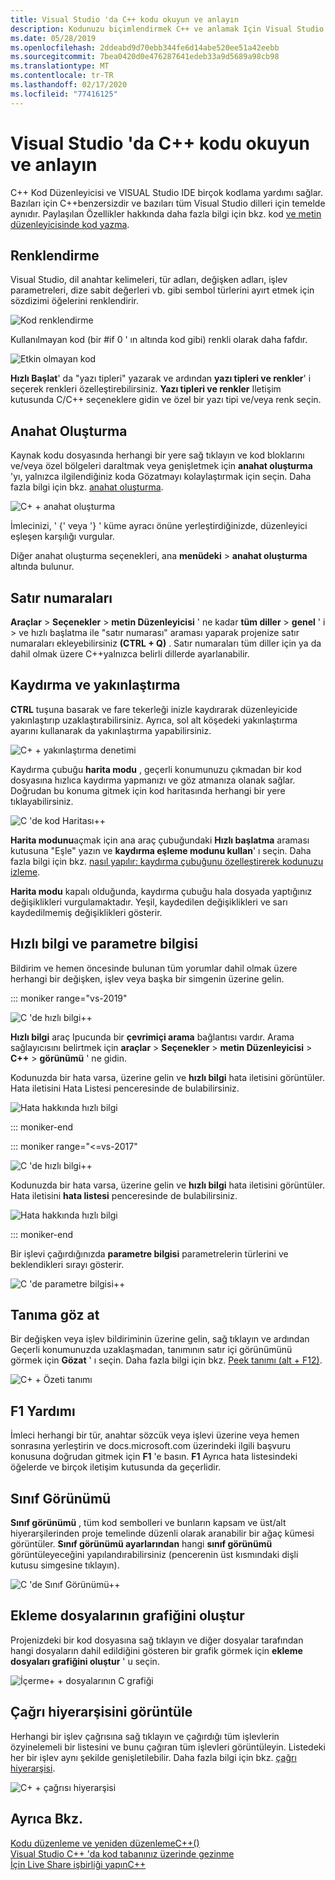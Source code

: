 ```yaml
---
title: Visual Studio 'da C++ kodu okuyun ve anlayın
description: Kodunuzu biçimlendirmek C++ ve anlamak Için Visual Studio 'da kod düzenleyicisini kullanın.
ms.date: 05/28/2019
ms.openlocfilehash: 2ddeabd9d70ebb344fe6d14abe520ee51a42eebb
ms.sourcegitcommit: 7bea0420d0e476287641edeb33a9d5689a98cb98
ms.translationtype: MT
ms.contentlocale: tr-TR
ms.lasthandoff: 02/17/2020
ms.locfileid: "77416125"
---
```

# <a name="read-and-understand-c-code-in-visual-studio"></a>Visual Studio 'da C++ kodu okuyun ve anlayın

C++ Kod Düzenleyicisi ve VISUAL Studio IDE birçok kodlama yardımı sağlar. Bazıları için C++benzersizdir ve bazıları tüm Visual Studio dilleri için temelde aynıdır. Paylaşılan Özellikler hakkında daha fazla bilgi için bkz. kod [ve metin düzenleyicisinde kod yazma](/visualstudio/ide/writing-code-in-the-code-and-text-editor).  

## <a name="colorization"></a>Renklendirme

Visual Studio, dil anahtar kelimeleri, tür adları, değişken adları, işlev parametreleri, dize sabit değerleri vb. gibi sembol türlerini ayırt etmek için sözdizimi öğelerini renklendirir.

![Kod renklendirme](../ide/media/code-outline-colorization.png "C++renklendirme")

Kullanılmayan kod (bir #if 0 ' ın altında kod gibi) renkli olarak daha fafdır.

![Etkin olmayan kod](../ide/media/inactive-code-cpp.png "C++etkin olmayan kod")

**Hızlı Başlat**' da "yazı tipleri" yazarak ve ardından **yazı tipleri ve renkler**' i seçerek renkleri özelleştirebilirsiniz. **Yazı tipleri ve renkler** Iletişim kutusunda C/C++ seçeneklere gidin ve özel bir yazı tipi ve/veya renk seçin.

## <a name="outlining"></a>Anahat Oluşturma

Kaynak kodu dosyasında herhangi bir yere sağ tıklayın ve kod bloklarını ve/veya özel bölgeleri daraltmak veya genişletmek için **anahat oluşturma** 'yı, yalnızca ilgilendiğiniz koda Gözatmayı kolaylaştırmak için seçin. Daha fazla bilgi için bkz. [anahat oluşturma](/visualstudio/ide/outlining).

![C&#43; &#43; anahat oluşturma](../ide/media/vs2015_cpp_outlining.png "Anahat Oluşturma")

İmlecinizi, ' {' veya '} ' küme ayracı önüne yerleştirdiğinizde, düzenleyici eşleşen karşılığı vurgular.

Diğer anahat oluşturma seçenekleri, ana **menüdeki** > **anahat oluşturma** altında bulunur.

## <a name="line-numbers"></a>Satır numaraları

**Araçlar** > **Seçenekler** > **metin Düzenleyicisi** ' ne kadar **tüm diller** > **genel** ' i > ve hızlı başlatma ile "satır numarası" araması yaparak projenize satır numaraları ekleyebilirsiniz **(CTRL + Q)** . Satır numaraları tüm diller için ya da dahil olmak üzere C++yalnızca belirli dillerde ayarlanabilir.

## <a name="scroll-and-zoom"></a>Kaydırma ve yakınlaştırma

**CTRL** tuşuna basarak ve fare tekerleği inizle kaydırarak düzenleyicide yakınlaştırıp uzaklaştırabilirsiniz. Ayrıca, sol alt köşedeki yakınlaştırma ayarını kullanarak da yakınlaştırma yapabilirsiniz.

![C&#43; &#43; yakınlaştırma denetimi](../ide/media/zoom-control.png "Yakınlaştırma denetimi")

Kaydırma çubuğu **harita modu** , geçerli konumunuzu çıkmadan bir kod dosyasına hızlıca kaydırma yapmanızı ve göz atmanıza olanak sağlar. Doğrudan bu konuma gitmek için kod haritasında herhangi bir yere tıklayabilirsiniz.

![C 'de kod Haritası&#43;&#43;](../ide/media/vs2015-cpp-code-map.png "Kod Haritası")

**Harita modunu**açmak için ana araç çubuğundaki **Hızlı başlatma** araması kutusuna "Eşle" yazın ve **kaydırma eşleme modunu kullan**' ı seçin. Daha fazla bilgi için bkz. [nasıl yapılır: kaydırma çubuğunu özelleştirerek kodunuzu izleme](/visualstudio/ide/how-to-track-your-code-by-customizing-the-scrollbar).

**Harita modu** kapalı olduğunda, kaydırma çubuğu hala dosyada yaptığınız değişiklikleri vurgulamaktadır. Yeşil, kaydedilen değişiklikleri ve sarı kaydedilmemiş değişiklikleri gösterir.

## <a name="quick-info-and-parameter-info"></a>Hızlı bilgi ve parametre bilgisi

Bildirim ve hemen öncesinde bulunan tüm yorumlar dahil olmak üzere herhangi bir değişken, işlev veya başka bir simgenin üzerine gelin.

::: moniker range="vs-2019"

![C 'de hızlı bilgi&#43;&#43;](../ide/media/quick-info-vs2019.png "Hızlı Bilgi")

**Hızlı bilgi** araç Ipucunda bir **çevrimiçi arama** bağlantısı vardır. Arama sağlayıcısını belirtmek için **araçlar** > **Seçenekler** > **metin Düzenleyicisi** > **C++**  > **görünümü** ' ne gidin. 

Kodunuzda bir hata varsa, üzerine gelin ve **hızlı bilgi** hata iletisini görüntüler. Hata iletisini Hata Listesi penceresinde de bulabilirsiniz.

![Hata hakkında hızlı bilgi](../ide/media/quickinfo-on-error.png "Hata hakkında hızlı bilgi")

::: moniker-end

::: moniker range="<=vs-2017"

![C 'de hızlı bilgi&#43;&#43;](../ide/media/quick-info.png "Hızlı Bilgi")

Kodunuzda bir hata varsa, üzerine gelin ve **hızlı bilgi** hata iletisini görüntüler. Hata iletisini **hata listesi** penceresinde de bulabilirsiniz.

![Hata hakkında hızlı bilgi](../ide/media/quickinfo-on-error.png "Hata hakkında hızlı bilgi")

::: moniker-end

Bir işlevi çağırdığınızda **parametre bilgisi** parametrelerin türlerini ve beklendikleri sırayı gösterir.

![C 'de parametre bilgisi&#43;&#43;](../ide/media/parameter-info.png "Parametre Bilgisi")

## <a name="peek-definition"></a>Tanıma göz at

Bir değişken veya işlev bildiriminin üzerine gelin, sağ tıklayın ve ardından Geçerli konumunuzda uzaklaşmadan, tanımının satır içi görünümünü görmek için **Gözat** ' ı seçin. Daha fazla bilgi için bkz. [Peek tanımı (alt + F12)](/visualstudio/ide/how-to-view-and-edit-code-by-using-peek-definition-alt-plus-f12).

![C&#43; &#43; Özeti tanımı](../ide/media/vs2015_cpp_peek_definition.png "vs2015_cpp_peek_definition")

##  <a name="f1-help"></a>F1 Yardımı

İmleci herhangi bir tür, anahtar sözcük veya işlevi üzerine veya hemen sonrasına yerleştirin ve docs.microsoft.com üzerindeki ilgili başvuru konusuna doğrudan gitmek için **F1** 'e basın. **F1** Ayrıca hata listesindeki öğelerde ve birçok iletişim kutusunda da geçerlidir.

## <a name="class-view"></a>Sınıf Görünümü

**Sınıf görünümü** , tüm kod sembolleri ve bunların kapsam ve üst/alt hiyerarşilerinden proje temelinde düzenli olarak aranabilir bir ağaç kümesi görüntüler. **Sınıf görünümü ayarlarından** hangi **sınıf görünümü** görüntüleyeceğini yapılandırabilirsiniz (pencerenin üst kısmındaki dişli kutusu simgesine tıklayın).

![C 'de Sınıf Görünümü&#43;&#43;](../ide/media/class-view.png "Sınıf Görünümü")

## <a name="generate-graph-of-include-files"></a>Ekleme dosyalarının grafiğini oluştur

Projenizdeki bir kod dosyasına sağ tıklayın ve diğer dosyalar tarafından hangi dosyaların dahil edildiğini gösteren bir grafik görmek için **ekleme dosyaları grafiğini oluştur** ' u seçin.

![İçerme&#43; &#43; dosyalarının C grafiği](../ide/media/vs2015_cpp_include_graph.png "vs2015_cpp_include_graph")

## <a name="view-call-hierarchy"></a>Çağrı hiyerarşisini görüntüle

Herhangi bir işlev çağrısına sağ tıklayın ve çağırdığı tüm işlevlerin özyinelemeli bir listesini ve bunu çağıran tüm işlevleri görüntüleyin. Listedeki her bir işlev aynı şekilde genişletilebilir. Daha fazla bilgi için bkz. [çağrı hiyerarşisi](/visualstudio/ide/reference/call-hierarchy).

![C&#43; &#43; çağrısı hiyerarşisi](../ide/media/vs2015_cpp_call_hierarchy.png "vs2015_cpp_call_hierarchy")

## <a name="see-also"></a>Ayrıca Bkz.

[Kodu düzenleme ve yeniden düzenlemeC++()](writing-and-refactoring-code-cpp.md)</br>
[Visual Studio C++ 'da kod tabanınız üzerinde gezinme](navigate-code-cpp.md)</br>
[İçin Live Share işbirliği yapınC++](live-share-cpp.md)
